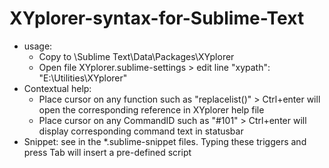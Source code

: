 XYplorer-syntax-for-Sublime-Text
================================

- usage: 
   + Copy to \Sublime Text\Data\Packages\XYplorer
   + Open file XYplorer.sublime-settings > edit line "xypath": "E:\\Utilities\\XYplorer"
- Contextual help:
   + Place cursor on any function such as "replacelist()" > Ctrl+enter will open the corresponding reference in XYplorer help file
   + Place cursor on any CommandID such as "#101" > Ctrl+enter will display corresponding command text in statusbar
- Snippet: see <tabTrigger></tabTrigger> in the *.sublime-snippet files. Typing these triggers and press Tab will insert a pre-defined script
